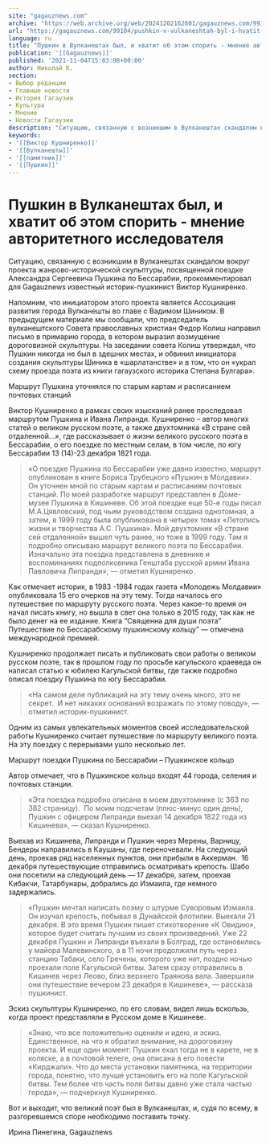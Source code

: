 ```yaml
---
site: "gagauznews.com"
archive: "https://web.archive.org/web/20241202162601/gagauznews.com/99104/pushkin-v-vulkaneshtah-byl-i-hvatit-ob-etom-sporit-mnenie-avtoritetnogo-issledovatelya.html"
url: "https://gagauznews.com/99104/pushkin-v-vulkaneshtah-byl-i-hvatit-ob-etom-sporit-mnenie-avtoritetnogo-issledovatelya.html"
language: ru
title: "Пушкин в Вулканештах был, и хватит об этом спорить - мнение авторитетного исследователя"
publication: '[[Gagauznews]]'
published: '2021-11-04T15:03:08+00:00'
author: Николай К.
section:
- Выбор редакции
- Главные новости
- История Гагаузии
- Культура
- Мнение
- Новости Гагаузии
description: "Ситуацию, связанную с возникшим в Вулканештах скандалом вокруг проекта жанрово-исторической скульптуры, посвященной поездке Александра Сергеевича Пушкина по Бессарабии, прокомментировал для Gagauznews известный историк-пушкинист Виктор Кушниренко. Напомним, что инициатором этого проекта является Ассоциация развития города Вулканешты во главе с Вадимом Шиником. В предыдущем материале мы сообщали, что председатель вулканештского Совета православных христиан Федор Колиш направил письмо в примарию города, в котором выразил возмущение дороговизной скульптуры. На заседании совета Колиш утверждал, что Пушкин никогда не был в здешних местах, и обвинил инициатора создания скульптуры Шиника в «шарлатанстве» и в том, что он «украл схему проезда поэта из книги гагаузского историка Степана Булгара». […]"
keywords:
- '[[Виктор Кушниренко]]'
- '[[Вулканешты]]'
- '[[памятник]]'
- '[[Пушкин]]'
---
```


# Пушкин в Вулканештах был, и хватит об этом спорить - мнение авторитетного исследователя

Ситуацию, связанную с возникшим в Вулканештах скандалом вокруг проекта жанрово-исторической скульптуры, посвященной поездке Александра Сергеевича Пушкина по Бессарабии, прокомментировал для Gagauznews известный историк-пушкинист Виктор Кушниренко.

Напомним, что инициатором этого проекта является Ассоциация развития города Вулканешты во главе с Вадимом Шиником. В предыдущем материале мы сообщали, что председатель вулканештского Совета православных христиан Федор Колиш направил письмо в примарию города, в котором выразил возмущение дороговизной скульптуры. На заседании совета Колиш утверждал, что Пушкин никогда не был в здешних местах, и обвинил инициатора создания скульптуры Шиника в «шарлатанстве» и в том, что он «украл схему проезда поэта из книги гагаузского историка Степана Булгара».

Маршрут Пушкина уточнялся по старым картам и расписанием почтовых станций

Виктор Кушниренко в рамках своих изысканий ранее проследовал маршрутом Пушкина и Ивана Липранди. Кушниренко – автор многих статей о великом русском поэте, а также двухтомника «В стране сей отдаленной…», где рассказывает о жизни великого русского поэта в Бессарабии, о его поездке по местным селам, в том числе, по югу Бессарабии 13 (14)-23 декабря 1821 года.

> «О поездке Пушкина по Бессарабии уже давно известно, маршрут опубликован в книге Бориса Трубецкого «Пушкин в Молдавии». Он уточнен мной по старым картам и расписаниям почтовых станций. По моей разработке маршрут представлен в Доме-музее Пушкина в Кишиневе. Об этой поездке еще 50-е годы писал М.А.Цявловский, под чьим руководством создана однотомная, а затем, в 1999 году была опубликована в четырех томах «Летопись жизни и творчества А.С. Пушкина». Мой двухтомник «В стране сей отдаленной» вышел чуть ранее, но тоже в 1999 году. Там я подробно описываю маршрут великого поэта по Бессарабии. Изначально эта поездка представлена в дневнике и воспоминаниях подполковника Генштаба русской армии Ивана Павловича Липранди», — отметил Кушниренко.

Как отмечает историк, в 1983 -1984 годах газета «Молодежь Молдавии» опубликовала 15 его очерков на эту тему. Тогда началось его путешествие по маршруту русского поэта. Через какое-то время он начал писать книгу, но вышла в свет она только в 2015 году, так как не было денег на ее издание. Книга “Священна для души поэта” Путешествие по Бессарабскому пушкинскому кольцу” — отмечена международной премией.

Кушниренко продолжает писать и публиковать свои работы о великом русском поэте, так в прошлом году по просьбе кагульского краеведа он написал статью к юбилею Кагульской битвы, где также подробно описал поездку Пушкина по югу Бессарабии.

> «На самом деле публикаций на эту тему очень много, это не секрет.  И нет никаких оснований возражать по этому поводу», — отметил историк-пушкинист.

Одним из самых увлекательных моментов своей исследовательской работы Кушниренко считает путешествие по маршруту великого поэта. На эту поездку с перерывами ушло несколько лет.

Маршрут поездки Пушкина по Бессарабии – Пушкинское кольцо

Автор отмечает, что в Пушкинское кольцо входят 44 города, селения и почтовых станции.

> «Эта поездка подробно описана в моем двухтомнике (с 363 по 382 страницу).  По моим подсчетам (плюс-минус один день), Пушкин с офицером Липранди выехал 14 декабря 1822 года из Кишинева», — сказал Кушниренко.

Выехав из Кишинева, Липранди и Пушкин через Мерены, Варницу, Бендеры направились в Каушаны, где переночевали. На следующий день, проехав ряд населенных пунктов, они прибыли в Аккерман.  16 декабря путешествующие отправились осматривать крепость. Шабо они посетили на следующий день — 17 декабря, затем, проехав Кибакчи, Татарбунары, добрались до Измаила, где немного задержались.

> «Пушкин мечтал написать поэму о штурме Суворовым Измаила. Он изучал крепость, побывал в Дунайской флотилии. Выехали 21 декабря. В это время Пушкин пишет стихотворение «К Овидию», которое будет считать лучшим из своих произведений. Уже 22 декабря Пушкин и Липранди въехали в Болград, где остановились у майора Малевинского, а в 11 ночи продолжили путь через станцию Табаки, село Гречены, которого уже нет, поздно ночью проехали поле Кагульской битвы. Затем сразу отправились в Кишинев через Леово, близ верхнего Траянова вала. Завершили они путешествие вечером 23 декабря в Кишиневе», — рассказа пушкинист.

Эскиз скульптуры Кушниренко, по его словам, видел лишь вскользь, когда проект представляли в Русском доме в Кишиневе.

> «Знаю, что все положительно оценили и идею, и эскиз. Единственное, на что я обратил внимание, на дороговизну проекта. И еще один момент: Пушкин ехал тогда не в карете, не в коляске, а в почтовой телеге, она описана в его повести «Кирджали». Что до места установки памятника, на территории города, понятно, что лучше установить его на поле Кагульской битвы. Тем более что часть поля битвы давно уже стала частью города», — подчеркнул Кушниренко.

Вот и выходит, что великий поэт был в Вулканештах, и, судя по всему, в разгоревшемся споре необходимо поставить точку.

Ирина Пинегина, Gagauznews